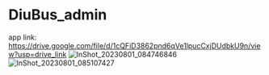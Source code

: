 # DiuBus_admin
app link: https://drive.google.com/file/d/1cQFiD3862pnd6qVe1lpucCxjDUdbkU9n/view?usp=drive_link
![InShot_20230801_084746846](https://github.com/moury12/DiuBus_Admin/assets/107296533/f10fd0a9-85df-4068-80f9-63354c381e6f)
![InShot_20230801_085107427](https://github.com/moury12/DiuBus_Admin/assets/107296533/b6a1ce92-ffff-48ed-b8fd-47538d0044b3)
